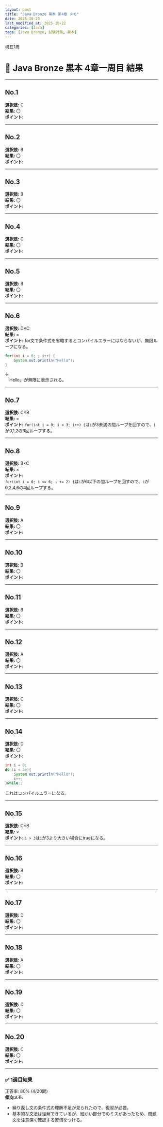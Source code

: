 ```yaml
---
layout: post
title: "Java Bronze 黒本 第4章 メモ"
date: 2025-10-20
last_modified_at: 2025-10-22
categories: [Java]
tags: [Java Bronze, 試験対策, 黒本]
---
```


現在1周

# 🧩 Java Bronze 黒本 4章一周目 結果

---

## No.1
**選択肢:** C  
**結果:** 〇  
**ポイント:**  

---

## No.2
**選択肢:** B  
**結果:** 〇  
**ポイント:**

---

## No.3
**選択肢:** B  
**結果:** 〇  
**ポイント:**

---

## No.4
**選択肢:** C  
**結果:** 〇  
**ポイント:**

---

## No.5
**選択肢:** B  
**結果:** 〇  
**ポイント:**

---

## No.6
**選択肢:** D×C  
**結果:** ×  
**ポイント:** 
for文で条件式を省略するとコンパイルエラーにはならないが、無限ループになる。
```java
for(int i = 0; ; i++) {
    System.out.println("Hello");
}
```
↓  
「Hello」が無限に表示される。

---

## No.7
**選択肢:** C×B  
**結果:** ×  
**ポイント:**
`for(int i = 0; i < 3; i++) {`は`i`が3未満の間ループを回すので、`i`が0,1,2の3回ループする。

---

## No.8
**選択肢:** B×C   
**結果:** ×  
**ポイント:**  
`for(int i = 0; i <= 6; i += 2) {`は`i`が6以下の間ループを回すので、`i`が0,2,4,6の4回ループする。

---

## No.9
**選択肢:** A  
**結果:** 〇  
**ポイント:**

---

## No.10
**選択肢:** B  
**結果:** 〇  
**ポイント:**

---

## No.11
**選択肢:** B  
**結果:** 〇  
**ポイント:**

---

## No.12
**選択肢:** A  
**結果:** 〇  
**ポイント:**

---

## No.13
**選択肢:** C  
**結果:** 〇  
**ポイント:**

---

## No.14
**選択肢:** D  
**結果:** 〇  
**ポイント:**
```java
int i = 0;
do (i < 3>){
    System.out.println("Hello");
    i++;
}while;;
```
これはコンパイルエラーになる。

---

## No.15
**選択肢:** C×B  
**結果:** ×  
**ポイント:**
`i > 3`は`i`が3より大きい場合にtrueになる。

---

## No.16
**選択肢:** B  
**結果:** 〇  
**ポイント:**

---

## No.17
**選択肢:** D  
**結果:** 〇  
**ポイント:**

---

## No.18
**選択肢:** A  
**結果:** 〇  
**ポイント:**

---

## No.19
**選択肢:** D   
**結果:** 〇  
**ポイント:**  

---

## No.20
**選択肢:** C  
**結果:** 〇  
**ポイント:**

---

### ✅ 1週目結果
正答率: 80% (4/20問)  
**傾向メモ:**
 - 繰り返し文の条件式の理解不足が見られたので、復習が必要。
 - 基本的な文法は理解できているが、細かい部分でのミスがあったため、問題文を注意深く確認する習慣をつける。